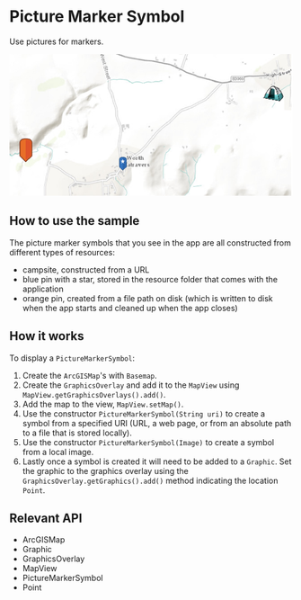 # Picture Marker Symbol

Use pictures for markers.

![](PictureMarkerSymbol.png)

## How to use the sample

The picture marker symbols that you see in the app are all constructed from different types of resources:
  - campsite, constructed from a URL
  - blue pin with a star, stored in the resource folder that comes with the application
  - orange pin, created from a file path on disk (which is written to disk when the app starts and cleaned up when the app closes)

## How it works

To display a `PictureMarkerSymbol`:

1.  Create the `ArcGISMap`'s with `Basemap`.
2.  Create the `GraphicsOverlay` and add it to the `MapView` using `MapView.getGraphicsOverlays().add()`.
3.  Add the map to the view, `MapView.setMap()`.
4.  Use the constructor `PictureMarkerSymbol(String uri)` to create a symbol from a specified URI (URL, a web page, or from an absolute path to a file that is stored locally).
5.  Use the constructor `PictureMarkerSymbol(Image)` to create a symbol from a local image.
6.  Lastly once a symbol is created it will need to be added to a `Graphic`. Set the graphic to the graphics overlay using the `GraphicsOverlay.getGraphics().add()` method indicating the location `Point`.

## Relevant API

*   ArcGISMap
*   Graphic
*   GraphicsOverlay
*   MapView
*   PictureMarkerSymbol
*   Point
